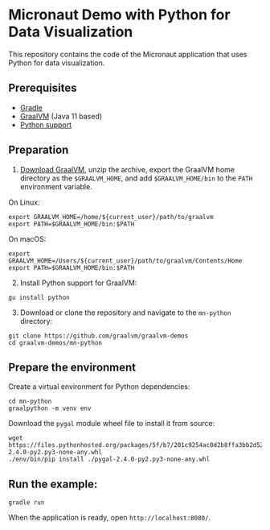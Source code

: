 # Micronaut Demo with Python for Data Visualization

This repository contains the code of the Micronaut application that uses Python for data visualization.

## Prerequisites
* [Gradle](https://gradle.org/)
* [GraalVM](https://www.graalvm.org/) (Java 11 based)
* [Python support](https://www.graalvm.org/reference-manual/python/#installing-python)

## Preparation

1. [Download GraalVM](https://www.graalvm.org/downloads/), unzip the archive, export the GraalVM home directory as the `$GRAALVM_HOME`, and add `$GRAALVM_HOME/bin` to the `PATH` environment variable.

On Linux:
```
export GRAALVM_HOME=/home/${current_user}/path/to/graalvm
export PATH=$GRAALVM_HOME/bin:$PATH
```
On macOS:
```
export GRAALVM_HOME=/Users/${current_user}/path/to/graalvm/Contents/Home
export PATH=$GRAALVM_HOME/bin:$PATH
```

2. Install Python support for GraalVM:
```
gu install python
```

3. Download or clone the repository and navigate to the `mn-python` directory:
```
git clone https://github.com/graalvm/graalvm-demos
cd graalvm-demos/mn-python
```

## Prepare the environment

Create a virtual environment for Python dependencies:
```
cd mn-python
graalpython -m venv env
```

Download the `pygal` module wheel file to install it from source:
```
wget https://files.pythonhosted.org/packages/5f/b7/201c9254ac0d2b8ffa3bb2d528d23a4130876d9ba90bc28e99633f323f17/pygal-2.4.0-py2.py3-none-any.whl
./env/bin/pip install ./pygal-2.4.0-py2.py3-none-any.whl
```

## Run the example:
```
gradle run
```
When the application is ready, open `http://localhost:8080/`.

